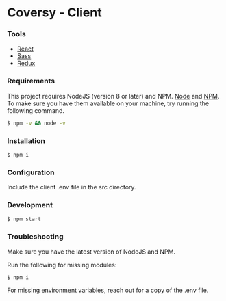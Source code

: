 # Coversy - Client

### Tools

-   [React](https://reactjs.org/)
-   [Sass](https://sass-lang.com/)
-   [Redux](https://redux.js.org/)

### Requirements

This project requires NodeJS (version 8 or later) and NPM.
[Node](http://nodejs.org/) and [NPM](https://npmjs.org/).
To make sure you have them available on your machine,
try running the following command.

```sh
$ npm -v && node -v
```

### Installation

```sh
$ npm i
```

### Configuration

Include the client .env file in the src directory.

### Development

```sh
$ npm start
```

### Troubleshooting

Make sure you have the latest version of NodeJS and NPM.

Run the following for missing modules:

```sh
$ npm i
```

For missing environment variables, reach out for a copy of the .env file.
